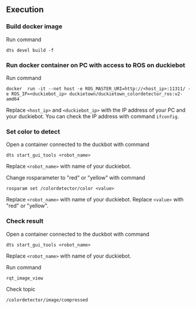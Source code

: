 ## Execution

### Build docker image
Run command

`dts devel build -f `

### Run docker container on PC with access to ROS on duckiebot
Run command

`docker  run -it --net host -e ROS_MASTER_URI=http://<host_ip>:11311/ -e ROS_IP=<duckiebot_ip> duckietown/duckietown_colordetector_ros:v2-amd64`

Replace `<host_ip>` and `<duckiebot_ip>` with the IP address of your PC and your duckiebot. You can check the IP address with command `ifconfig`. 

### Set color to detect
Open a container connected to the duckbot with command

`dts start_gui_tools <robot_name>`

Replace `<robot_name>` with name of your duckiebot.

Change rosparameter to "red" or "yellow" with command

`rosparam set /colordetector/color <value>`

Replace `<robot_name>` with name of your duckiebot. Replace `<value>` with "red" or "yellow".

### Check result
Open a container connected to the duckbot with command

`dts start_gui_tools <robot_name>`

Replace `<robot_name>` with name of your duckiebot.

Run command 

`rqt_image_view`

Check topic

`/colordetector/image/compressed`

